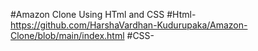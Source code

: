#Amazon Clone Using HTml and CSS
#Html-https://github.com/HarshaVardhan-Kudurupaka/Amazon-Clone/blob/main/index.html
#CSS-
